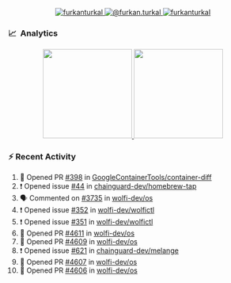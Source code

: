 <p align="center">
  <a href="https://linkedin.com/in/furkanturkal" target="blank">
    <img src="https://img.shields.io/badge/linkedin-%230077B5.svg?&style=for-the-badge&logo=linkedin&logoColor=white" alt="furkanturkal" />
  </a>
  <a href="https://medium.com/@furkan.turkal" target="blank">
    <img src="https://img.shields.io/badge/medium-%2312100E.svg?&style=for-the-badge&logo=medium&logoColor=white" alt="@furkan.turkal" />
  </a>
  <a href="https://twitter.com/furkanturkaI" target="blank">
    <img src="https://img.shields.io/badge/Twitter-1DA1F2?style=for-the-badge&logo=twitter&logoColor=white" alt="furkanturkaI" />
  </a>
</p>

### 📈 &nbsp;Analytics

<p align="center">
  <a href="https://coderstats.net/github/#Dentrax">
    <img height="180em" src="https://github-readme-stats-eight-theta.vercel.app/api?username=Dentrax&show_icons=true&theme=algolia&include_all_commits=true&count_private=true&line_height=26"/>
    <img height="180em" src="https://github-readme-stats-eight-theta.vercel.app/api/top-langs/?username=Dentrax&layout=compact&langs_count=8&theme=algolia&line_height=26"/>
  </a>
</p>

### :zap: Recent Activity

<!--START_SECTION:activity-->
1. 💪 Opened PR [#398](https://github.com/GoogleContainerTools/container-diff/pull/398) in [GoogleContainerTools/container-diff](https://github.com/GoogleContainerTools/container-diff)
2. ❗ Opened issue [#44](https://github.com/chainguard-dev/homebrew-tap/issues/44) in [chainguard-dev/homebrew-tap](https://github.com/chainguard-dev/homebrew-tap)
3. 🗣 Commented on [#3735](https://github.com/wolfi-dev/os/pull/3735#issuecomment-1690031122) in [wolfi-dev/os](https://github.com/wolfi-dev/os)
4. ❗ Opened issue [#352](https://github.com/wolfi-dev/wolfictl/issues/352) in [wolfi-dev/wolfictl](https://github.com/wolfi-dev/wolfictl)
5. ❗ Opened issue [#351](https://github.com/wolfi-dev/wolfictl/issues/351) in [wolfi-dev/wolfictl](https://github.com/wolfi-dev/wolfictl)
6. 💪 Opened PR [#4611](https://github.com/wolfi-dev/os/pull/4611) in [wolfi-dev/os](https://github.com/wolfi-dev/os)
7. 💪 Opened PR [#4609](https://github.com/wolfi-dev/os/pull/4609) in [wolfi-dev/os](https://github.com/wolfi-dev/os)
8. ❗ Opened issue [#621](https://github.com/chainguard-dev/melange/issues/621) in [chainguard-dev/melange](https://github.com/chainguard-dev/melange)
9. 💪 Opened PR [#4607](https://github.com/wolfi-dev/os/pull/4607) in [wolfi-dev/os](https://github.com/wolfi-dev/os)
10. 💪 Opened PR [#4606](https://github.com/wolfi-dev/os/pull/4606) in [wolfi-dev/os](https://github.com/wolfi-dev/os)
<!--END_SECTION:activity-->
